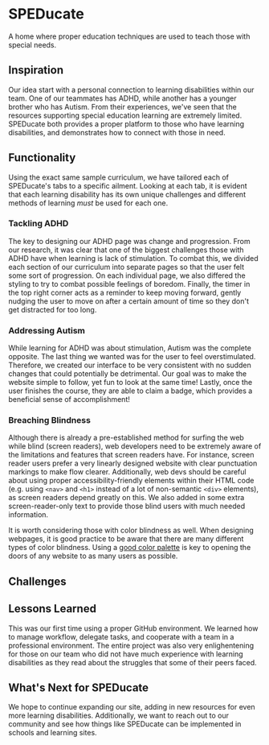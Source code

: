 # SPEDucate
A home where proper education techniques are used to teach those with special needs.

## Inspiration
Our idea start with a personal connection to learning disabilities within our team. One of our teammates has ADHD, while another has a younger brother who has Autism. From their experiences, we've seen that the resources supporting special education learning are extremely limited. SPEDucate both provides a proper platform to those who have learning disabilities, and demonstrates how to connect with those in need.

<!-- ## Design Process??
We began by creating sketches on the online whiteboard tool called tutorialpoint. In these sketches, we designed a basic UI system for the users. As this website is more catered towards people with learning differences, we knew that we had to make the UI as simple as possible so that the users wouldn't get overwhelmed. Once we had come up with a robust User Interface, we began working on charting out our logic. To do this, we used a free online tool called LucidChart. LucidChart is a tool used to create logic diagrams so that programmers have a clearer path of attack for their programs. We used LucidChart to model how the websites would interact with each other as well as what the website's flow would look like. Once we modeled our logic, we began to assign different segments of SPEDucate to each member of the team. As is common in the development of any project, no matter the size, we hit a few roadblock. As we were going to be creating a tool designed for people with learning differences, we knew that we had to be careful with how we were going to be designing each portion to be beneficial to each condition. -->

## Functionality
Using the exact same sample curriculum, we have tailored each of SPEDucate's tabs to a specific ailment. Looking at each tab, it is evident that each learning disability has its own unique challenges and different methods of learning *must* be used for each one.

### Tackling ADHD
The key to designing our ADHD page was change and progression. From our research, it was clear that one of the biggest challenges those with ADHD have when learning is lack of stimulation. To combat this, we divided each section of our curriculum into separate pages so that the user felt some sort of progression. On each individual page, we also differed the styling to try to combat possible feelings of boredom. Finally, the timer in the top right corner acts as a reminder to keep moving forward, gently nudging the user to move on after a certain amount of time so they don't get distracted for too long.

### Addressing Autism
While learning for ADHD was about stimulation, Autism was the complete opposite. The last thing we wanted was for the user to feel overstimulated. Therefore, we created our interface to be very consistent with no sudden changes that could potentially be detrimental. Our goal was to make the website simple to follow, yet fun to look at the same time! Lastly, once the user finishes the course, they are able to claim a badge, which provides a beneficial sense of accomplishment!

### Breaching Blindness
Although there is already a pre-established method for surfing the web while blind (screen readers), web developers need to be extremely aware of the limitations and features that screen readers have. For instance, screen reader users prefer a very linearly designed website with clear punctuation markings to make flow clearer. Additionally, web devs should be careful about using proper accessibility-friendly elements within their HTML code (e.g. using `<nav>` and `<h1>` instead of a lot of non-semantic `<div>` elements), as screen readers depend greatly on this. We also added in some extra screen-reader-only text to provide those blind users with much needed information.

It is worth considering those with color blindness as well. When designing webpages, it is good practice to be aware that there are many different types of color blindness. Using a [good color palette](https://davidmathlogic.com/colorblind/#%23D81B60-%231E88E5-%23FFC107-%23004D40) is key to opening the doors of any website to as many users as possible.

## Challenges


## Lessons Learned
This was our first time using a proper GitHub environment. We learned how to manage workflow, delegate tasks, and cooperate with a team in a professional environment. The entire project was also very enlighentening for those on our team who did not have much experience with learning disabilities as they read about the struggles that some of their peers faced.

## What's Next for SPEDucate
We hope to continue expanding our site, adding in new resources for even more learning disabilities. Additionally, we want to reach out to our community and see how things like SPEDucate can be implemented in schools and learning sites.